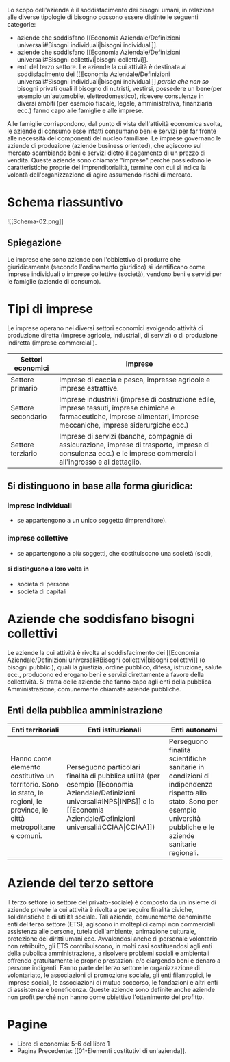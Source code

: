 Lo scopo dell'azienda è il soddisfacimento dei bisogni umani, in relazione alle diverse tipologie di bisogno possono essere distinte le seguenti categorie:
- aziende che soddisfano [[Economia Aziendale/Definizioni universali#Bisogni individuali|bisogni individuali]].
- aziende che soddisfano [[Economia Aziendale/Definizioni universali#Bisogni collettivi|bisogni collettivi]].
- enti del terzo settore.
Le aziende la cui attività è destinata al soddisfacimento dei [[Economia Aziendale/Definizioni universali#Bisogni individuali|bisogni individuali]] *parola che non so* bisogni privati quali il bisogno di nutristi, vestirsi, possedere un bene(per esempio un'automobile, elettrodomestico), ricevere consulenze in diversi ambiti (per esempio fiscale, legale, amministrativa, finanziaria ecc.) fanno capo alle famiglie e alle imprese.

Alle famiglie corrispondono, dal punto di vista dell'attività economica svolta, le aziende di consumo esse infatti consumano beni e servizi per far fronte alle necessità del componenti del nucleo familiare.
Le imprese governano le aziende di produzione (aziende business oriented), che agiscono sul mercato scambiando beni e servizi dietro il pagamento di un prezzo di vendita. Queste aziende sono chiamate "imprese" perché possiedono le caratteristiche proprie del imprenditorialità, termine con cui si indica la volontà dell'organizzazione di agire assumendo rischi di mercato.
# Schema riassuntivo

![[Schema-02.png]]
## Spiegazione
Le imprese che sono aziende con l'obbiettivo di produrre che giuridicamente (secondo l'ordinamento giuridico) si identificano come imprese individuali o imprese collettive (società), vendono beni e servizi per le famiglie (aziende di consumo).

# Tipi di imprese
Le imprese operano nei diversi settori economici svolgendo attività di produzione diretta (imprese agricole, industriali, di servizi) o di produzione indiretta (imprese commerciali).

| Settori economici  | Imprese                                                                                                                                                                   |
| ------------------ | ------------------------------------------------------------------------------------------------------------------------------------------------------------------------- |
| Settore primario   | Imprese di caccia e pesca, impresse agricole e imprese estrattive.                                                                                                        |
| Settore secondario | Imprese industriali (imprese di costruzione edile, imprese tessuti, imprese chimiche  e farmaceutiche, imprese alimentari, imprese meccaniche, imprese siderurgiche ecc.) |
| Settore terziario  | Imprese di servizi (banche, compagnie di assicurazione, imprese di trasporto, imprese di consulenza ecc.) e le imprese commerciali all'ingrosso e al dettaglio.           |
## Si distinguono in base alla forma giuridica:
### imprese individuali
- se appartengono a un unico soggetto (imprenditore).
### imprese collettive
- se appartengono a più soggetti, che costituiscono una società (soci), 
#### si distinguono a loro volta in 
- società di persone
- società di capitali
# Aziende che soddisfano bisogni collettivi
Le aziende la cui attività è rivolta al soddisfacimento dei [[Economia Aziendale/Definizioni universali#Bisogni collettivi|bisogni collettivi]] (o bisogni pubblici), quali la giustizia, ordine pubblico, difesa, istruzione, salute ecc., producono ed erogano beni e servizi direttamente a favore della collettività.
Si tratta delle aziende che fanno capo agli enti della pubblica Amministrazione, comunemente chiamate aziende pubbliche.
## Enti della pubblica amministrazione

| Enti territoriali                                                                                                       | Enti istituzionali                                                                                                                                                                         | Enti autonomi                                                                                                                                                         |
| ----------------------------------------------------------------------------------------------------------------------- | ------------------------------------------------------------------------------------------------------------------------------------------------------------------------------------------ | --------------------------------------------------------------------------------------------------------------------------------------------------------------------- |
| Hanno come elemento costitutivo un territorio. Sono lo stato, le regioni, le province, le città metropolitane e comuni. | Perseguono particolari finalità di pubblica utilità (per esempio [[Economia Aziendale/Definizioni universali#INPS\|INPS]] e la [[Economia Aziendale/Definizioni universali#CCIAA\|CCIAA]]) | Perseguono finalità scientifiche sanitarie in condizioni di indipendenza rispetto allo stato. Sono per esempio università pubbliche e le aziende sanitarie regionali. |
# Aziende del terzo settore 
Il terzo settore (o settore del privato-sociale) è composto da un insieme di aziende private la cui attività è rivolta a perseguire finalità civiche, solidaristiche e di utilità sociale.
Tali aziende, comunemente denominate enti del terzo settore (ETS), agiscono in molteplici campi non commerciali assistenza alle persone, tutela dell'ambiente, animazione culturale, protezione dei diritti umani ecc.
Avvalendosi anche di personale volontario non retribuito, gli ETS contribuiscono, in molti casi sostituendosi agli enti della pubblica amministrazione, a risolvere problemi sociali e ambientali offrendo gratuitamente le proprie prestazioni e/o elargendo beni e denaro a persone indigenti. Fanno parte del terzo settore le organizzazione di volontariato, le associazioni di promozione sociale, gli enti filantropici, le imprese sociali, le associazioni di mutuo soccorso, le fondazioni e altri enti di assistenza e beneficenza.
Queste aziende sono definite anche aziende non profit perché non hanno come obiettivo l'ottenimento del profitto.
# Pagine
- Libro di economia: 5-6 del libro 1
- Pagina Precedente: [[01-Elementi costitutivi di un'azienda]].
